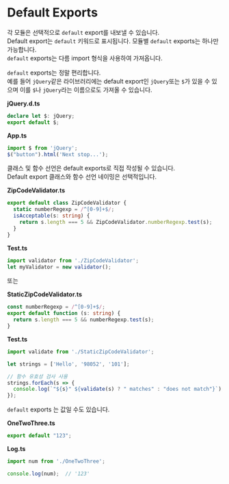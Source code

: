 # Default Exports

각 모듈은 선택적으로 `default` export를 내보낼 수 있습니다.<br/>
Default export는 `default` 키워드로 표시됩니다. 모듈별 `default` exports는 하나만 가능합니다.<br/>
`default` exports는 다름 import 형식을 사용하여 가져옵니다.

`default` exports는 정말 편리합니다.<br/>
예를 들어 `jQuery`같은 라이브러리에는 default export인 `jQuery`또는 `$`가 있을 수 있으며 이를 `$`나 `jQuery`라는 이름으로도 가져올 수 있습니다.

**jQuery.d.ts**

```ts
declare let $: jQuery;
export default $;
```

**App.ts**

```ts
import $ from 'jQuery';
$("button").html('Next stop...');
```

클래스 및 함수 선언은 default exports로 직접 작성될 수 있습니다.<br/>
Default export 클래스와 함수 선언 네이밍은 선택적입니다.

**ZipCodeValidator.ts**

```ts
export default class ZipCodeValidator {
  static numberRegexp = /^[0-9]+$/;
  isAcceptable(s: string) {
    return s.length === 5 && ZipCodeValidator.numberRegexp.test(s);
  }
}
```

**Test.ts**

```ts
import validator from './ZipCodeValidator';
let myValidator = new validator();
```

또는

**StaticZipCodeValidator.ts**

```ts
const numberRegexp = /^[0-9]+$/;
export default function (s: string) {
  return s.length === 5 && numberRegexp.test(s);
}
```

**Test.ts**

```ts
import validate from './StaticZipCodeValidator';

let strings = ['Hello', '98052', '101'];

// 함수 유효성 검사 사용
strings.forEach(s => {
  console.log(`"${s}" ${validate(s) ? " matches" : "does not match"}`);
});
```

`default` exports 는 값일 수도 있습니다.

**OneTwoThree.ts**

```ts
export default "123";
```

**Log.ts**

```ts
import num from './OneTwoThree';

console.log(num);  // '123'
```
